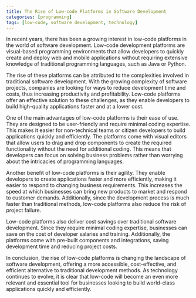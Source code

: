 ```yaml
---
title: The Rise of Low-code Platforms in Software Development
categories: [programming]
tags: [low-code, software development, technology]
---
```


In recent years, there has been a growing interest in low-code platforms in the world of software development. Low-code development platforms are visual-based programming environments that allow developers to quickly create and deploy web and mobile applications without requiring extensive knowledge of traditional programming languages, such as Java or Python.

The rise of these platforms can be attributed to the complexities involved in traditional software development. With the growing complexity of software projects, companies are looking for ways to reduce development time and costs, thus increasing productivity and profitability. Low-code platforms offer an effective solution to these challenges, as they enable developers to build high-quality applications faster and at a lower cost.

One of the main advantages of low-code platforms is their ease of use. They are designed to be user-friendly and require minimal coding expertise. This makes it easier for non-technical teams or citizen developers to build applications quickly and efficiently. The platforms come with visual editors that allow users to drag and drop components to create the required functionality without the need for additional coding. This means that developers can focus on solving business problems rather than worrying about the intricacies of programming languages.

Another benefit of low-code platforms is their agility. They enable developers to create applications faster and more efficiently, making it easier to respond to changing business requirements. This increases the speed at which businesses can bring new products to market and respond to customer demands. Additionally, since the development process is much faster than traditional methods, low-code platforms also reduce the risk of project failure.

Low-code platforms also deliver cost savings over traditional software development. Since they require minimal coding expertise, businesses can save on the cost of developer salaries and training. Additionally, the platforms come with pre-built components and integrations, saving development time and reducing project costs.

In conclusion, the rise of low-code platforms is changing the landscape of software development, offering a more accessible, cost-effective, and efficient alternative to traditional development methods. As technology continues to evolve, it is clear that low-code will become an even more relevant and essential tool for businesses looking to build world-class applications quickly and efficiently.